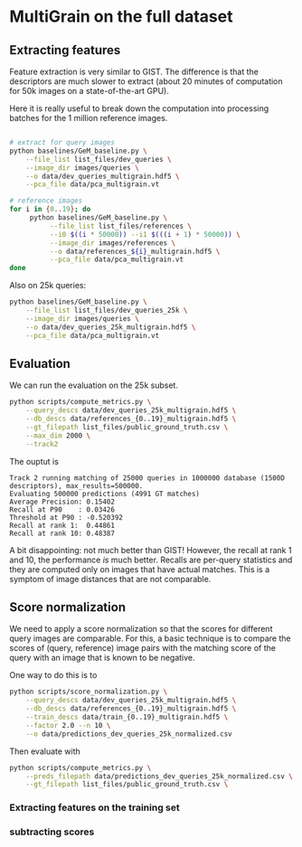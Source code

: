 # MultiGrain on the full dataset


## Extracting features


Feature extraction is very similar to GIST.
The difference is that the descriptors are much slower to extract
(about 20 minutes of computation for 50k images on a state-of-the-art GPU).

Here it is really useful to break down the computation into processing batches
for the 1 million reference images.

```bash

# extract for query images
python baselines/GeM_baseline.py \
    --file_list list_files/dev_queries \
    --image_dir images/queries \
    --o data/dev_queries_multigrain.hdf5 \
    --pca_file data/pca_multigrain.vt

# reference images
for i in {0..19}; do
     python baselines/GeM_baseline.py \
          --file_list list_files/references \
          --i0 $((i * 50000)) --i1 $(((i + 1) * 50000)) \
          --image_dir images/references \
          --o data/references_${i}_multigrain.hdf5 \
          --pca_file data/pca_multigrain.vt
done

```

Also on 25k queries:

```bash
python baselines/GeM_baseline.py \
    --file_list list_files/dev_queries_25k \
    --image_dir images/queries \
    --o data/dev_queries_25k_multigrain.hdf5 \
    --pca_file data/pca_multigrain.vt

```

## Evaluation

We can run the evaluation on the 25k subset.

```bash
python scripts/compute_metrics.py \
    --query_descs data/dev_queries_25k_multigrain.hdf5 \
    --db_descs data/references_{0..19}_multigrain.hdf5 \
    --gt_filepath list_files/public_ground_truth.csv \
    --max_dim 2000 \
    --track2
```

The ouptut is

```
Track 2 running matching of 25000 queries in 1000000 database (1500D descriptors), max_results=500000.
Evaluating 500000 predictions (4991 GT matches)
Average Precision: 0.15402
Recall at P90    : 0.03426
Threshold at P90 : -0.520392
Recall at rank 1:  0.44861
Recall at rank 10: 0.48387
```

A bit disappointing: not much better than GIST!
However, the recall at rank 1 and 10, the performance *is* much better.
Recalls are per-query statistics and they are computed only on images that have
actual matches.
This is a symptom of image distances that are not comparable.


## Score normalization

We need to apply a score normalization so that the scores for different query
images are comparable.
For this, a basic technique is to compare the scores of (query, reference) image
pairs with the matching score of the query with an image that is known to be
negative.

One way to do this is to


```bash
python scripts/score_normalization.py \
    --query_descs data/dev_queries_25k_multigrain.hdf5 \
    --db_descs data/references_{0..19}_multigrain.hdf5 \
    --train_descs data/train_{0..19}_multigrain.hdf5 \
    --factor 2.0 --n 10 \
    --o data/predictions_dev_queries_25k_normalized.csv
```

Then evaluate with

```bash
python scripts/compute_metrics.py \
    --preds_filepath data/predictions_dev_queries_25k_normalized.csv \
    --gt_filepath list_files/public_ground_truth.csv \
```



### Extracting features on the training set


### subtracting scores